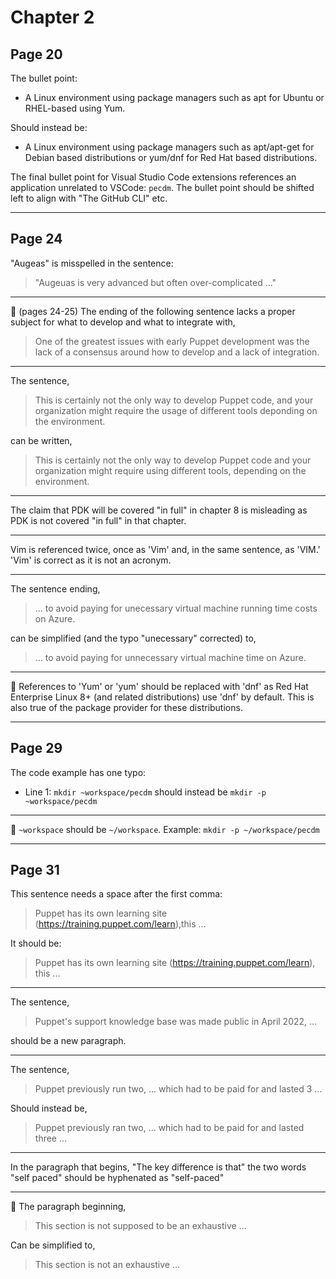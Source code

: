 # Chapter 2

## Page 20

The bullet point:

* A Linux environment using package managers such as apt for Ubuntu or RHEL-based using Yum.

Should instead be:

* A Linux environment using package managers such as apt/apt-get for Debian based distributions or yum/dnf for Red Hat based distributions.

The final bullet point for Visual Studio Code extensions references an application unrelated to VSCode: `pecdm`. The bullet point should be shifted left to align with "The GitHub CLI" etc.

---

## Page 24

"Augeas" is misspelled in the sentence:

> "Augeuas is very advanced but often over-complicated ..."

---

:notebook: (pages 24-25) The ending of the following sentence lacks a proper subject for what to develop and what to integrate with,

> One of the greatest issues with early Puppet development was the lack of a consensus around how to develop and a lack of integration.

---

The sentence,

> This is certainly not the only way to develop Puppet code, and your organization might require the usage of different tools deponding on the environment.

can be written,

> This is certainly not the only way to develop Puppet code and your organization might require using different tools, depending on the environment.

---

The claim that PDK will be covered "in full" in chapter 8 is misleading as PDK is not covered "in full" in that chapter.

---

Vim is referenced twice, once as 'Vim' and, in the same sentence, as 'VIM.' 'Vim' is correct as it is not an acronym.

---

The sentence ending,

> ... to avoid paying for unecessary virtual machine running time costs on Azure.

can be simplified (and the typo "unecessary" corrected) to,

> ... to avoid paying for unnecessary virtual machine time on Azure.

---

:notebook: References to 'Yum' or 'yum' should be replaced with 'dnf' as Red Hat Enterprise Linux 8+ (and related distributions) use 'dnf' by default. This is also true of the package provider for these distributions.

---

## Page 29

The code example has one typo:

* Line 1: `mkdir ~workspace/pecdm` should instead be `mkdir -p ~workspace/pecdm`

---

:notebook: `~workspace` should be `~/workspace`. Example: `mkdir -p ~/workspace/pecdm`

---

## Page 31

This sentence needs a space after the first comma:

> Puppet has its own learning site (<https://training.puppet.com/learn>),this ...

It should be:

> Puppet has its own learning site (<https://training.puppet.com/learn>), this ...

---

The sentence,

> Puppet's support knowledge base was made public in April 2022, ...

should be a new paragraph.

---

The sentence,

> Puppet previously run two, ... which had to be paid for and lasted 3 ...

Should instead be,

> Puppet previously ran two, ... which had to be paid for and lasted three ...

---

In the paragraph that begins, "The key difference is that" the two words "self paced" should be hyphenated as "self-paced"

---

:notebook: The paragraph beginning,

> This section is not supposed to be an exhaustive ...

Can be simplified to,

> This section is not an exhaustive ...
